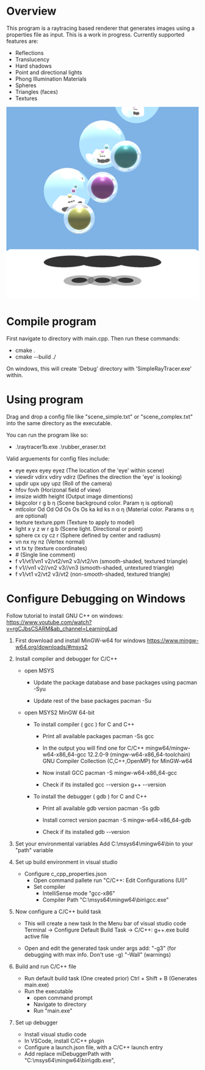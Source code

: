 # Overview
This program is a raytracing based renderer that generates images using a properties file as input. This is a work in progress. 
Currently supported features are: 
- Reflections
- Translucency
- Hard shadows
- Point and directional lights
- Phong Illumination Materials 
- Spheres
- Triangles (faces)
- Textures


![Example](Examples/demo_image.png)

# Compile program
First navigate to directory with main.cpp. Then run these commands:  
- cmake .
- cmake --build ./

On windows, this will create 'Debug' directory with 'SimpleRayTracer.exe' within.

# Using program

Drag and drop a config file like "scene_simple.txt" or "scene_complex.txt" into the same directory as the executable.

You can run the program like so:
- .\raytracer1b.exe .\rubber_eraser.txt

Valid arguements for config files include:
- eye eyex eyey eyez                         (The location of the 'eye' within scene)
- viewdir vdirx  vdiry  vdirz                (Defines the direction the 'eye' is looking)
- updir upx  upy  upz                        (Roll of the camera)
- hfov fovh                                  (Horizonal field of view)
- imsize width  height                       (Output image dimentions)
- bkgcolor r  g  b  η                        (Scene background color. Param η is optional) 
- mtlcolor Od Od Od Os Os Os ka kd ks n α η  (Material color. Params α η are optional)
- texture texture.ppm                        (Texture to apply to model)           
- light x y z w r g b                        (Scene light. Directional or point)
- sphere cx  cy  cz  r                       (Sphere defined by center and radiusm)
- vn nx ny nz                                (Vertex normal)
- vt tx ty                                   (texture coordinates)
- \#                                          (Single line comment)
- f v1/vt1/vn1 v2/vt2/vn2 v3/vt2/vn          (smooth-shaded, textured triangle)
- f v1//vn1 v2//vn2 v3//vn3                  (smooth-shaded, untextured triangle)
- f v1/vt1 v2/vt2 v3/vt2                     (non-smooth-shaded, textured triangle)

# Configure Debugging on Windows
Follow tutorial to install GNU C++ on windows:
https://www.youtube.com/watch?v=rgCJbsCSARM&ab_channel=LearningLad

1. First download and install MinGW-w64 for windows
    https://www.mingw-w64.org/downloads/#msys2

2. Install compiler and debugger for C/C++
    * open MSYS
        * Update the package database and base packages using
        pacman -Syu

        * Update rest of the base packages 
        pacman -Su

    * open MSYS2 MinGW 64-bit
        * To install compiler ( gcc ) for C and C++
            - Print all available packages
                pacman -Ss gcc 

            - In the output you will find one for C/C++
                mingw64/mingw-w64-x86_64-gcc 12.2.0-9 (mingw-w64-x86_64-toolchain)
                GNU Compiler Collection (C,C++,OpenMP) for MinGW-w64

            - Now install GCC
                pacman -S mingw-w64-x86_64-gcc

            - Check if its installed
                gcc --version
                g++ --version

        * To install the debugger ( gdb ) for C and C++
            - Print all available gdb version
                pacman -Ss gdb 
            
            - Install correct version
                pacman -S mingw-w64-x86_64-gdb

            - Check if its installed
                gdb --version

3. Set your environmental variables
    Add C:\msys64\mingw64\bin to your "path" variable

4. Set up build environment in visual studio
    * Configure c_cpp_properties.json
        * Open command pallete
            run "C/C++: Edit Configurations (UI)"
        * Set compiler 
            - IntelliSense mode "gcc-x86"
            - Compiler Path "C:\msys64\mingw64\bin\gcc.exe"

5. Now configure a C/C++ build task
    * This will create a new task
        In the Menu bar of visual studio code 
        Terminal -> Configure Default Build Task -> C/C++: g++.exe build active file
        
    * Open and edit the generated task
        under args add: 
            "-g3" (for debugging with max info. Don't use -g)
            "-Wall" (warnings) 

6. Build and run C/C++ file
    * Run default build task (One created prior)
        Ctrl + Shift + B (Generates main.exe)
    * Run the executable 
        * open command prompt
        * Navigate to directory
        * Run "main.exe"

7. Set up debugger
    * Install visual studio code
    * In VSCode, install C/C++ plugin
    * Configure a launch.json file, with a C/C++ launch entry
    * Add replace miDebuggerPath with "C:\\msys64\\mingw64\\bin\\gdb.exe",
